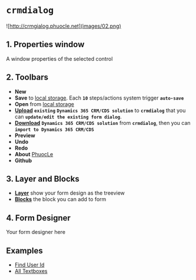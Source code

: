 # **```crmdialog```**

![http://crmgialog.phuocle.net](images/02.png)

## 1. Properties window

A window properties of the selected control

## 2. Toolbars

- **New**
- **Save** to [local storage](https://en.wikipedia.org/wiki/Local_storage). Each **```10```** steps/actions system trigger **```auto-save```**
- **Open** from [local storage](https://en.wikipedia.org/wiki/Local_storage)
- **[Upload](others/Upload)** **```existing```** **```Dynamics 365 CRM/CDS solution```** to **```crmdialog```** that you can **```update/edit the existing form dialog```**.
- **[Download](others/Download)** **```Dynamics 365 CRM/CDS solution```** from **```crmdialog```**, then you can **```import to Dynamics 365 CRM/CDS```**
- **Preview**
- **Undo**
- **Redo**
- **About** [PhuocLe](https://www.phuocle.net)
- **Github**

## 3. Layer and Blocks

- **[Layer](others/Layer)** show your form design as the treeview
- **[Blocks](blocks)** the block you can add to form

## 4. Form Designer

Your form designer here

## Examples

- [Find User Id](../examples/example01)
- [All Textboxes](../examples/example02)

